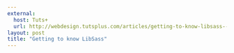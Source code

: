 ```yaml
---
external:
  host: Tuts+
  url: http://webdesign.tutsplus.com/articles/getting-to-know-libsass--cms-23114
layout: post
title: "Getting to know LibSass"
---
```

